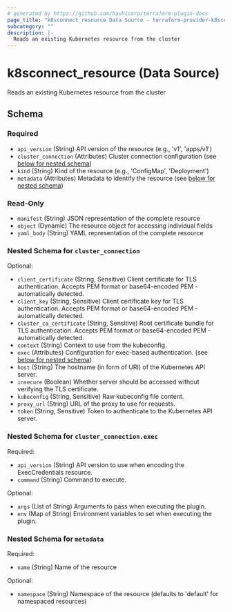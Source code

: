 ```yaml
---
# generated by https://github.com/hashicorp/terraform-plugin-docs
page_title: "k8sconnect_resource Data Source - terraform-provider-k8sconnect"
subcategory: ""
description: |-
  Reads an existing Kubernetes resource from the cluster
---
```


# k8sconnect_resource (Data Source)

Reads an existing Kubernetes resource from the cluster



<!-- schema generated by tfplugindocs -->
## Schema

### Required

- `api_version` (String) API version of the resource (e.g., 'v1', 'apps/v1')
- `cluster_connection` (Attributes) Cluster connection configuration (see [below for nested schema](#nestedatt--cluster_connection))
- `kind` (String) Kind of the resource (e.g., 'ConfigMap', 'Deployment')
- `metadata` (Attributes) Metadata to identify the resource (see [below for nested schema](#nestedatt--metadata))

### Read-Only

- `manifest` (String) JSON representation of the complete resource
- `object` (Dynamic) The resource object for accessing individual fields
- `yaml_body` (String) YAML representation of the complete resource

<a id="nestedatt--cluster_connection"></a>
### Nested Schema for `cluster_connection`

Optional:

- `client_certificate` (String, Sensitive) Client certificate for TLS authentication. Accepts PEM format or base64-encoded PEM - automatically detected.
- `client_key` (String, Sensitive) Client certificate key for TLS authentication. Accepts PEM format or base64-encoded PEM - automatically detected.
- `cluster_ca_certificate` (String, Sensitive) Root certificate bundle for TLS authentication. Accepts PEM format or base64-encoded PEM - automatically detected.
- `context` (String) Context to use from the kubeconfig.
- `exec` (Attributes) Configuration for exec-based authentication. (see [below for nested schema](#nestedatt--cluster_connection--exec))
- `host` (String) The hostname (in form of URI) of the Kubernetes API server.
- `insecure` (Boolean) Whether server should be accessed without verifying the TLS certificate.
- `kubeconfig` (String, Sensitive) Raw kubeconfig file content.
- `proxy_url` (String) URL of the proxy to use for requests.
- `token` (String, Sensitive) Token to authenticate to the Kubernetes API server.

<a id="nestedatt--cluster_connection--exec"></a>
### Nested Schema for `cluster_connection.exec`

Required:

- `api_version` (String) API version to use when encoding the ExecCredentials resource.
- `command` (String) Command to execute.

Optional:

- `args` (List of String) Arguments to pass when executing the plugin.
- `env` (Map of String) Environment variables to set when executing the plugin.



<a id="nestedatt--metadata"></a>
### Nested Schema for `metadata`

Required:

- `name` (String) Name of the resource

Optional:

- `namespace` (String) Namespace of the resource (defaults to 'default' for namespaced resources)
